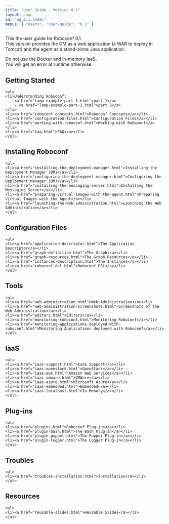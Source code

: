 ```yaml
---
title: "User Guide - Version 0.1"
layout: page
id: "ug.0.1.index"
menus: [ "users", "user-guide", "0.1" ]
---
```


<!-- 
	We use HTML syntax in this page because we need CSS classes for floating.
	Markdown does not support it.
 -->
 
This the user guide for Roboconf 0.1.  
This version provides the DM as a web application (a WAR to deploy in Tomcat)
and the agent as a stand-alone Java application.

Do not use the Docker and in-memory IaaS.  
You will get an error at runtime otherwise.

 
<div class="floated">
	<h2>Getting Started</h2>
	
	<ul>
	<li>Understanding Roboconf: 
		<a href="lamp-example-part-1.html">part 1</a>
		- <a href="lamp-example-part-2.html">part 2</a>
	</li>
	<li><a href="roboconf-concepts.html">Roboconf Concepts</a></li>
	<li><a href="configuration-files.html">Configuration Files</a></li>
	<li><a href="working-with-roboconf.html">Working with Roboconf</a></li>
	<li><a href="faq.html">FAQ</a></li>
	</ul>
</div>

<div class="floated">
	<h2>Installing Roboconf</h2>

	<ul>
	<li><a href="installing-the-deployment-manager.html">Installing the Deployment Manager (DM)</a></li>
	<li><a href="configuring-the-deployment-manager.html">Configuring the Deployment Manager (DM)</a></li>
	<li><a href="installing-the-messaging-server.html">Installing the Messaging Server</a></li>
	<li><a href="preparing-virtual-images-with-the-agent.html">Preparing Virtual Images with the Agent</a></li>
	<li><a href="launching-the-web-administration.html">Launching the Web Administration</a></li>
	</ul>
</div>



<div class="floated">
	<h2>Configuration Files</h2>

	<ul>
	<li><a href="application-descriptor.html">The Application Descriptor</a></li>
	<li><a href="graph-definition.html">The Graph</a></li>
	<li><a href="graph-resources.html">The Graph Resources</a></li>
	<li><a href="instances-description.html">The Instances</a></li>
	<li><a href="roboconf-dsl.html">Roboconf DSL</a></li>
	</ul>
</div>

<div class="floated">
	<h2>Tools</h2>

	<ul>
	<li><a href="web-administration.html">Web Administration</a></li>
	<li><a href="web-administration-screenshots.html">Screenshots of the Web Administration</a></li>
	<li><a href="editors.html">Editors</a></li>
	<li><a href="monitoring-roboconf.html">Monitoring Roboconf</a></li>
	<li><a href="monitoring-applications-deployed-with-roboconf.html">Monitoring Applications deployed with Roboconf</a></li>
	</ul>
</div>


	
<div class="floated">
	<h2>IaaS</h2>

	<ul>
	<li><a href="iaas-support.html">IaaS Support</a></li>
	<li><a href="iaas-openstack.html">OpenStack</a></li>
	<li><a href="iaas-aws.html">Amazon Web Services</a></li>
	<li><a href="iaas-vmware.html">VMWare</a></li>
	<li><a href="iaas-azure.html">Microsoft Azure</a></li>
	<li><a href="iaas-embedded.html">Embedded</a></li>
	<li><a href="iaas-localhost.html">In-Memory</a></li>
	</ul>
</div>

<div class="floated">
	<h2>Plug-ins</h2>

	<ul>
	<li><a href="plugins.html">Roboconf Plug-ins</a></li>
	<li><a href="plugin-bash.html">The Bash Plug-in</a></li>
	<li><a href="plugin-puppet.html">The Puppet Plug-in</a></li>
	<li><a href="plugin-logger.html">The Logger Plug-in</a></li>
	</ul>
</div>

<div class="floated">
	<h2>Troubles</h2>

	<ul>
	<li><a href="troubles-installation.html">Installation</a></li>
	</ul>
</div>

<div class="floated">
	<h2>Resources</h2>

	<ul>
	<li><a href="reusable-slides.html">Reusable Slides</a></li>
	</ul>
</div>

<div class="clear"></div>
